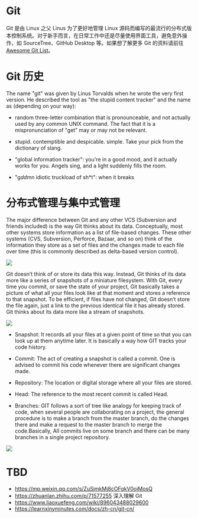 # Git

Git 是由 Linux 之父 Linus 为了更好地管理 Linux 源码而编写的最流行的分布式版本控制系统。对于新手而言，在日常工作中还是尽量使用界面工具，避免意外操作，如 SourceTree、GitHub Desktop 等。如果想了解更多 Git 的资料请前往 [Awesome Git List](https://ngte-al.gitbook.io/i/?q=Git)。

# Git 历史

The name "git" was given by Linus Torvalds when he wrote the very first version. He described the tool as "the stupid content tracker" and the name as (depending on your way):

- random three-letter combination that is pronounceable, and not actually used by any common UNIX command. The fact that it is a mispronunciation of "get" may or may not be relevant.

- stupid. contemptible and despicable. simple. Take your pick from the dictionary of slang.

- "global information tracker": you're in a good mood, and it actually works for you. Angels sing, and a light suddenly fills the room.

- "g*dd*mn idiotic truckload of sh\*t": when it breaks

# 分布式管理与集中式管理

The major difference between Git and any other VCS (Subversion and friends included) is the way Git thinks about its data. Conceptually, most other systems store information as a list of file-based changes. These other systems (CVS, Subversion, Perforce, Bazaar, and so on) think of the information they store as a set of files and the changes made to each file over time (this is commonly described as delta-based version control).

![](https://cdn-images-1.medium.com/max/1600/1*6ywHRvYfgRVCSL_4xh1Mfw.png)

Git doesn’t think of or store its data this way. Instead, Git thinks of its data more like a series of snapshots of a miniature filesystem. With Git, every time you commit, or save the state of your project, Git basically takes a picture of what all your files look like at that moment and stores a reference to that snapshot. To be efficient, if files have not changed, Git doesn’t store the file again, just a link to the previous identical file it has already stored. Git thinks about its data more like a stream of snapshots.

![](https://cdn-images-1.medium.com/max/1600/0*V1iIPrfbxJFLOQEU.png)

- Snapshot: It records all your files at a given point of time so that you can look up at them anytime later. It is basically a way how GIT tracks your code history.

- Commit: The act of creating a snapshot is called a commit. One is advised to commit his code whenever there are significant changes made.

- Repository: The location or digital storage where all your files are stored.

- Head: The reference to the most recent commit is called Head.

- Branches: GIT follows a sort of tree like analogy for keeping track of code, when several people are collaborating on a project, the general procedure is to make a branch from the master branch, do the changes there and make a request to the master branch to merge the code.Basically, All commits live on some branch and there can be many branches in a single project repository.

![](https://cdn-images-1.medium.com/max/1600/0*-8t0j0AN8GL2OP9y.png)

# TBD

- https://mp.weixin.qq.com/s/ZuSjmkMj8cOFgkV0ojMosQ
- https://zhuanlan.zhihu.com/p/71577255 深入理解 Git
- https://www.liaoxuefeng.com/wiki/896043488029600
- https://learnxinyminutes.com/docs/zh-cn/git-cn/
